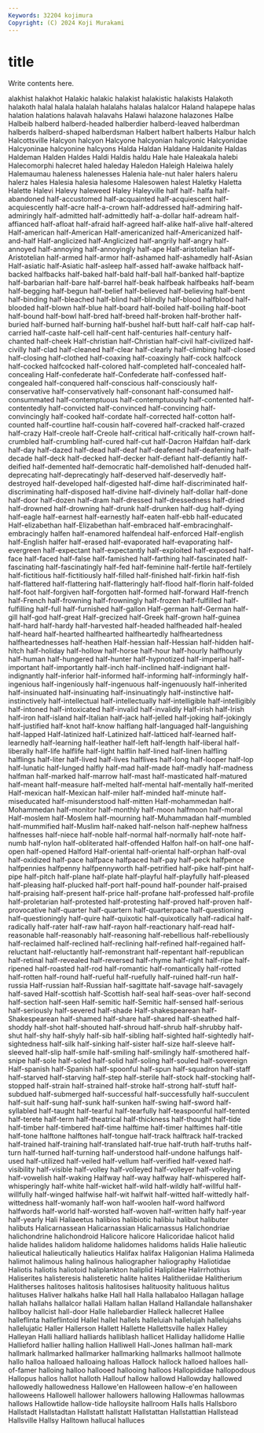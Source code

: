 ```yaml
---
Keywords: 32204 kojimura
Copyright: (C) 2024 Koji Murakami
---
```


# title

Write contents here.



alakhist halakhot Halakic
halakic halakist halakistic halakists Halakoth halakoth halal halala halalah halalahs
halalas halalcor Haland halapepe halas halation halations halavah halavahs Halawi
halazone halazones Halbe Halbeib halberd halberd-headed halberdier halberd-leaved halberdman halberds
halberd-shaped halberdsman Halbert halbert halberts Halbur halch Halcottsville Halcyon halcyon
Halcyone halcyonian halcyonic Halcyonidae Halcyoninae halcyonine halcyons Halda Haldan Haldane
Haldanite Haldas Haldeman Halden Haldes Haldi Haldis haldu Hale hale
Haleakala halebi Halecomorphi halecret haled haleday Haledon Haleigh Haleiwa halely
Halemaumau haleness halenesses Halenia hale-nut haler halers haleru halerz hales
Halesia halesia halesome Halesowen halest Haletky Haletta Halette Halevi Halevy
haleweed Haley Haleyville half half- halfa half-abandoned half-accustomed half-acquainted half-acquiescent
half-acquiescently half-acre half-a-crown half-addressed half-admiring half-admiringly half-admitted half-admittedly half-a-dollar half-adream
half-affianced half-afloat half-afraid half-agreed half-alike half-alive half-altered Half-american half-American Half-americanized
half-Americanized half-and-half Half-anglicized half-Anglicized half-angrily half-angry half-annoyed half-annoying half-annoyingly half-ape
Half-aristotelian half-Aristotelian half-armed half-armor half-ashamed half-ashamedly half-Asian Half-asiatic half-Asiatic half-asleep
half-assed half-awake halfback half-backed halfbacks half-baked half-bald half-ball half-banked half-baptize
half-barbarian half-bare half-barrel half-beak halfbeak halfbeaks half-beam half-begging half-begun half-belief
half-believed half-believing half-bent half-binding half-bleached half-blind half-blindly half-blood halfblood half-blooded
half-blown half-blue half-board half-boiled half-boiling half-boot half-bound half-bowl half-bred half-breed
half-broken half-brother half-buried half-burned half-burning half-bushel half-butt half-calf half-cap half-carried
half-caste half-cell half-cent half-centuries half-century half-chanted half-cheek Half-christian half-Christian half-civil
half-civilized half-civilly half-clad half-cleaned half-clear half-clearly half-climbing half-closed half-closing half-clothed
half-coaxing half-coaxingly half-cock halfcock half-cocked halfcocked half-colored half-completed half-concealed half-concealing
Half-confederate half-Confederate half-confessed half-congealed half-conquered half-conscious half-consciously half-conservative half-conservatively half-consonant
half-consumed half-consummated half-contemptuous half-contemptuously half-contented half-contentedly half-convicted half-convinced half-convincing half-convincingly
half-cooked half-cordate half-corrected half-cotton half-counted half-courtline half-cousin half-covered half-cracked half-crazed
half-crazy Half-creole half-Creole half-critical half-critically half-crown half-crumbled half-crumbling half-cured half-cut
half-Dacron Halfdan half-dark half-day half-dazed half-dead half-deaf half-deafened half-deafening half-decade
half-deck half-decked half-decker half-defiant half-defiantly half-deified half-demented half-democratic half-demolished half-denuded
half-deprecating half-deprecatingly half-deserved half-deservedly half-destroyed half-developed half-digested half-dime half-discriminated half-discriminating
half-disposed half-divine half-divinely half-dollar half-done half-door half-dozen half-dram half-dressed half-dressedness
half-dried half-drowned half-drowning half-drunk half-drunken half-dug half-dying half-eagle half-earnest half-earnestly
half-eaten half-ebb half-educated Half-elizabethan half-Elizabethan half-embraced half-embracinghalf-embracingly halfen half-enamored halfendeal
half-enforced Half-english half-English halfer half-erased half-evaporated half-evaporating half-evergreen half-expectant half-expectantly
half-exploited half-exposed half-face half-faced half-false half-famished half-farthing half-fascinated half-fascinating half-fascinatingly
half-fed half-feminine half-fertile half-fertilely half-fictitious half-fictitiously half-filled half-finished half-firkin half-fish
half-flattered half-flattering half-flatteringly half-flood half-florin half-folded half-foot half-forgiven half-forgotten half-formed
half-forward Half-french half-French half-frowning half-frowningly half-frozen half-fulfilled half-fulfilling half-full half-furnished
half-gallon Half-german half-German half-gill half-god half-great Half-grecized half-Greek half-grown half-guinea
half-hard half-hardy half-harvested half-headed halfheaded half-healed half-heard half-hearted halfhearted halfheartedly
halfheartedness halfheartednesses half-heathen Half-hessian half-Hessian half-hidden half-hitch half-holiday half-hollow half-horse
half-hour half-hourly halfhourly half-human half-hungered half-hunter half-hypnotized half-imperial half-important half-importantly
half-inch half-inclined half-indignant half-indignantly half-inferior half-informed half-informing half-informingly half-ingenious half-ingeniously
half-ingenuous half-ingenuously half-inherited half-insinuated half-insinuating half-insinuatingly half-instinctive half-instinctively half-intellectual half-intellectually
half-intelligible half-intelligibly half-intoned half-intoxicated half-invalid half-invalidly Half-irish half-Irish half-iron half-island
half-Italian half-jack half-jelled half-joking half-jokingly half-justified half-knot half-know halflang half-languaged
half-languishing half-lapped Half-latinized half-Latinized half-latticed half-learned half-learnedly half-learning half-leather half-left
half-length half-liberal half-liberally half-life halflife half-light halflin half-lined half-linen halfling
halflings half-liter half-lived half-lives halflives half-long half-looper half-lop half-lunatic half-lunged
halfly half-mad half-made half-madly half-madness halfman half-marked half-marrow half-mast half-masticated
half-matured half-meant half-measure half-melted half-mental half-mentally half-merited Half-mexican half-Mexican half-miler
half-minded half-minute half-miseducated half-misunderstood half-mitten Half-mohammedan half-Mohammedan half-monitor half-monthly half-moon
halfmoon half-moral Half-moslem half-Moslem half-mourning half-Muhammadan half-mumbled half-mummified half-Muslim half-naked
half-nelson half-nephew halfness halfnesses half-niece half-noble half-normal half-normally half-note half-numb
half-nylon half-obliterated half-offended Halfon half-on half-one half-open half-opened Halford Half-oriental
half-oriental half-orphan half-oval half-oxidized half-pace halfpace halfpaced half-pay half-peck halfpence
halfpennies halfpenny halfpennyworth half-petrified half-pike half-pint half-pipe half-pitch half-plane half-plate
half-playful half-playfully half-pleased half-pleasing half-plucked half-port half-pound half-pounder half-praised half-praising
half-present half-price half-profane half-professed half-profile half-proletarian half-protested half-protesting half-proved half-proven
half-provocative half-quarter half-quartern half-quarterpace half-questioning half-questioningly half-quire half-quixotic half-quixotically half-radical
half-radically half-rater half-raw half-rayon half-reactionary half-read half-reasonable half-reasonably half-reasoning half-rebellious
half-rebelliously half-reclaimed half-reclined half-reclining half-refined half-regained half-reluctant half-reluctantly half-remonstrant half-repentant
half-republican half-retinal half-revealed half-reversed half-rhyme half-right half-ripe half-ripened half-roasted half-rod
half-romantic half-romantically half-rotted half-rotten half-round half-rueful half-ruefully half-ruined half-run half-russia
Half-russian half-Russian half-sagittate half-savage half-savagely half-saved Half-scottish half-Scottish half-seal half-seas-over
half-second half-section half-seen Half-semitic half-Semitic half-sensed half-serious half-seriously half-severed half-shade
Half-shakespearean half-Shakespearean half-shamed half-share half-shared half-sheathed half-shoddy half-shot half-shouted half-shroud
half-shrub half-shrubby half-shut half-shy half-shyly half-sib half-sibling half-sighted half-sightedly half-sightedness
half-silk half-sinking half-sister half-size half-sleeve half-sleeved half-slip half-smile half-smiling half-smilingly
half-smothered half-snipe half-sole half-soled half-solid half-soling half-souled half-sovereign Half-spanish half-Spanish
half-spoonful half-spun half-squadron half-staff half-starved half-starving half-step half-sterile half-stock half-stocking
half-stopped half-strain half-strained half-stroke half-strong half-stuff half-subdued half-submerged half-successful half-successfully
half-succulent half-suit half-sung half-sunk half-sunken half-swing half-sword half-syllabled half-taught half-tearful
half-tearfully half-teaspoonful half-tented half-terete half-term half-theatrical half-thickness half-thought half-tide half-timber
half-timbered half-time halftime half-timer halftimes half-title half-tone halftone halftones half-tongue
half-track halftrack half-tracked half-trained half-training half-translated half-true half-truth half-truths half-turn
half-turned half-turning half-understood half-undone halfungs half-used half-utilized half-veiled half-vellum half-verified
half-vexed half-visibility half-visible half-volley half-volleyed half-volleyer half-volleying half-vowelish half-waking Halfway
half-way halfway half-whispered half-whisperingly half-white half-wicket half-wild half-wildly half-willful half-willfully
half-winged halfwise half-wit halfwit half-witted half-wittedly half-wittedness half-womanly half-won half-woolen
half-word halfword halfwords half-world half-worsted half-woven half-written halfy half-year half-yearly
Hali Haliaeetus halibios halibiotic halibiu halibut halibuter halibuts Halicarnassean Halicarnassian
Halicarnassus Halichondriae halichondrine halichondroid Halicore halicore Halicoridae halicot halid halide
halides halidom halidome halidomes halidoms halids Halie halieutic halieutical halieutically
halieutics Halifax halifax Haligonian Halima Halimeda halimot halimous haling halinous
haliographer haliography Haliotidae Haliotis haliotis haliotoid haliplankton haliplid Haliplidae Halirrhothius
Haliserites halisteresis halisteretic halite halites Halitheriidae Halitherium Halitherses halitoses halitosis
halitosises halituosity halituous halitus halituses Haliver halkahs halke Hall hall
Halla hallabaloo Hallagan hallage hallah hallahs hallalcor hallali Hallam hallan
Halland Hallandale hallanshaker hallboy hallcist hall-door Halle hallebardier Halleck hallecret
Hallee halleflinta halleflintoid Hallel hallel hallels halleluiah hallelujah hallelujahs hallelujatic
Haller Hallerson Hallett Hallette Hallettsville hallex Halley Halleyan Halli halliard
halliards halliblash hallicet Halliday hallidome Hallie Hallieford hallier halling hallion
Halliwell Hall-Jones hallman hall-mark hallmark hallmarked hallmarker hallmarking hallmarks hallmoot
hallmote hallo halloa halloaed halloaing halloas Hallock hallock halloed halloes
hall-of-famer halloing halloo hallooed hallooing halloos Hallopididae hallopodous Hallopus hallos
hallot halloth Hallouf hallow hallowd Hallowday hallowed hallowedly hallowedness Hallowe'en
Halloween hallow-e'en halloween halloweens Hallowell hallower hallowers hallowing Hallowmas hallowmas
hallows Hallowtide hallow-tide halloysite hallroom Halls halls Hallsboro Hallstadt Hallstadtan
Hallstatt hallstatt Hallstattan Hallstattian Hallstead Hallsville Hallsy Halltown hallucal halluces

